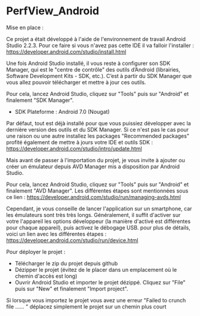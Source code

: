 # PerfView_Android

Mise en place :

Ce projet a était développé à l'aide de l'environnement de travail Android Studio 2.2.3.
Pour ce faire si vous n'avez pas cette IDE il va falloir l'installer : https://developer.android.com/studio/install.html

Une fois Android Studio installé, il vous reste à configurer son SDK Manager, 
qui est le "centre de contrôle" des outils d’Android (librairies, Software Development Kits - SDK, etc.).
C’est à partir du SDK Manager que vous allez pouvoir télécharger et mettre à jour ces outils.

Pour cela, lancez Android Studio, cliquez sur "Tools" puis sur "Android" et finalement "SDK Manager".

- SDK Plateforme : Android 7.0 (Nougat)

Par défaut, tout est déjà installé pour que vous puissiez développer avec la dernière version des outils et du SDK Manager.
Si ce n'est pas le cas pour une raison ou une autre installez les packages "Recommended packages"
profité également de mettre à jours votre IDE et outils SDK : https://developer.android.com/studio/intro/update.html

Mais avant de passer à l'importation du projet,
je vous invite à ajouter ou créer un émulateur depuis AVD Manager mis a disposition par Android Studio.

Pour cela, lancez Android Studio, cliquez sur "Tools" puis sur "Android" et finalement "AVD Manager".
Les différentes étapes sont mentionnées sous ce lien : https://developer.android.com/studio/run/managing-avds.html

Cependant, je vous conseille de lancer l'application sur un smartphone, car les émulateurs sont très très longs.
Généralement, il suffit d'activer sur votre l'appareil les options développeur (la manière d'activé est différentes pour chaque appareil),
puis activez le débogage USB.
pour plus de détails, voici un lien avec les différentes étapes : https://developer.android.com/studio/run/device.html

Pour déployer le projet :
- Télécharger le zip du projet depuis github
- Dézipper le projet (évitez de le placer dans un emplacement où le chemin d'accès est long)
- Ouvrir Android Studio et importer le projet dézippé. 
     Cliquez sur "File" puis sur "New" et finalement "Import project".
     
 Si lorsque vous importez le projet vous avez une erreur "Failed to crunch file ...... "
 déplacez simplement le projet sur un chemin plus court
